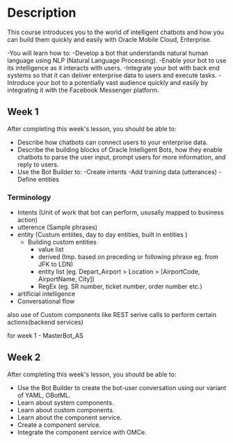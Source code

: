 # Description

This course introduces you to the world of intelligent chatbots and how you can build them quickly and easily with Oracle Mobile Cloud, Enterprise.

-You will learn how to:
  -Develop a bot that understands natural human language using NLP (Natural Language Processing).
  -Enable your bot to use its intelligence as it interacts with users.
  -Integrate your bot with back end systems so that it can deliver enterprise data to users and execute tasks.
  -Introduce your bot to a potentially vast audience quickly and easily by integrating it with the Facebook Messenger platform.

## Week 1

After completing this week's lesson, you should be able to:

- Describe how chatbots can connect users to your enterprise data.
- Describe the building blocks of Oracle Intelligent Bots, how they enable chatbots to parse the user input, prompt users for more information, and reply to   users.
- Use the Bot Builder to:
  -Create intents
  -Add training data (utterances)
  -Define entities

### Terminology

- Intents (Unit of work that bot can perform, ususally mapped to business action)
- utterence (Sample phrases)
- entity (Custum entiites, day to day entities, built in entities )
  - Building custom entities
    - value list
    - derived (Imp. based on preceding or following phrase eg. from JFK to LDN)
    - entity list (eg. Depart_Airport > Location > [AirportCode, AirportName, City])
    - RegEx (eg. SR number, ticket number, order number etc.)
- artificial intelligence
- Conversational flow

also use of Custom components like REST serive calls to perform certain actions(backend services)

for week 1 - MasterBot_AS

## Week 2

After completing this week's lesson, you should be able to:

- Use the Bot Builder to create the bot-user conversation using our variant of YAML, OBotML.
- Learn about system components.
- Learn about custom components.
- Learn about the component service.
- Create a component service.
- Integrate the component service with OMCe.